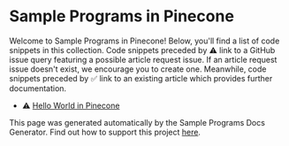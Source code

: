 # Sample Programs in Pinecone

Welcome to Sample Programs in Pinecone! Below, you'll find a list of code snippets in this collection. 
    Code snippets preceded by :warning: link to a GitHub 
    issue query featuring a possible article request issue. If an article request issue 
    doesn't exist, we encourage you to create one. Meanwhile, code snippets preceded 
    by :white_check_mark: link to an existing article which provides further documentation.
    

- :warning: [Hello World in Pinecone](https://github.com//TheRenegadeCoder/sample-programs-website/issues?utf8=%E2%9C%93&q=is%3Aissue+is%3Aopen+hello+world+pinecone)

This page was generated automatically by the Sample Programs Docs Generator. 
    Find out how to support this project [here](https://github.com/TheRenegadeCoder/sample-programs-docs-generator).